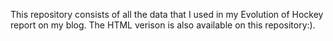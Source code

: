 This repository consists of all the data that I used in my Evolution of Hockey report on my blog. The HTML verison is also available on this repository:). 
